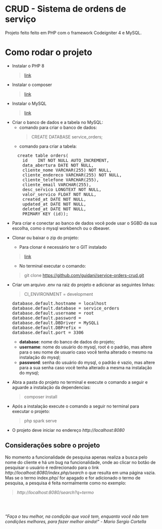 # CRUD - Sistema de ordens de serviço

Projeto feito feito em PHP com o framework Codeigniter 4 e MySQL.

# Como rodar o projeto

- Instalar o PHP 8
  > [link](https://windows.php.net/download#php-8.1)
- Instalar o composer
  > [link](https://getcomposer.org/download/)
- Instalar o MySQL
  > [link](https://dev.mysql.com/downloads/installer/)
- Criar o banco de dados e a tabela no MySQL:
  - comando para criar o banco de dados:
    > CREATE DATABASE service_orders;
  - comando para criar a tabela:
  <pre>
    create table orders(
      id	INT NOT NULL AUTO_INCREMENT,
      data_abertura DATE NOT NULL,
      cliente_nome VARCHAR(255) NOT NULL,
      cliente_endereco VARCHAR(255) NOT NULL,
      cliente_telefone VARCHAR(255),
      cliente_email VARCHAR(255),
      desc_servico LONGTEXT NOT NULL,
      valor_servico FLOAT NOT NULL,
      created_at DATE NOT NULL,
      updated_at DATE NOT NULL,
      deleted_at DATE NOT NULL,
      PRIMARY KEY (id));
</pre>

- Para criar e conectar ao banco de dados você pode usar o SGBD da sua escolha, como o mysql workbench ou o dbeaver.

- Clonar ou baixar o zip do projeto:
  - Para clonar é necessário ter o GIT instalado
  > [link](https://git-scm.com/download/win)
  - No terminal executar o comando:
  > git clone https://github.com/guidani/service-orders-crud.git
- Criar um arquivo .env na raiz do projeto e adicionar as seguintes linhas:
  > CI_ENVIRONMENT = development
  <pre>
  database.default.hostname = localhost
  database.default.database = service_orders
  database.default.username = root
  database.default.password = 
  database.default.DBDriver = MySQLi
  database.default.DBPrefix =
  database.default.port = 3306
  </pre>
  - **database**: nome do banco de dados do projeto;
  - **username**: nome do usuário do mysql, root é o padrão, mas altere para o seu nome de usuario caso você tenha alterado o mesmo na instalação do mysql;
  - **password**: senha do usuário do mysql, o padrão é vazio, mas altere para a sua senha caso você tenha alterado a mesma na instalação do mysql;
- Abra a pasta do projeto no terminal e execute o comando a seguir e aguarde a instalação da dependencias:
  > composer install
- Após a instalação execute o comando a seguir no terminal para executar o projeto:
  > php spark serve
- O projeto deve iniciar no endereço *http://localhost:8080*

## Considerações sobre o projeto
No momento a funcionalidade de pesquisa apenas realiza a busca pelo nome do cliente e há um bug na funcionalidade, onde ao clicar no botão de pesquisar o usuário é redirecionado para o link *http://localhost:8080/index.php/search* o que resulta em uma página vazia. Mas se o termo index.php/ for apagado e for adicionado o termo de pesquisa, a pesquisa é feita normalmente como no exemplo:
  > *http://localhost:8080/search?q=termo*

</br>
</br>

*"Faça o teu melhor, na condição que você tem, enquanto você não tem condições melhores, para fazer melhor ainda!" - Mario Sergio Cortella*